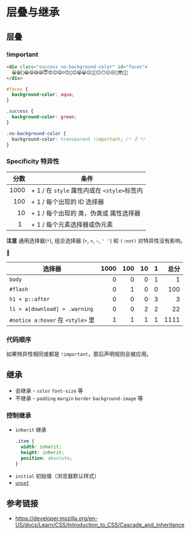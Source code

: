# 层叠与继承

## 层叠
### !important
```html
<div class="success no-background-color" id="faces">
  😀😁🤣😂😄😅😆😇😍😌😋☺️🙃🙂😊😁😀😉🤡🤠😏😶😑😒🙄😎🤗🤔
</div>
```
```css
#faces {
  background-color: aqua;
}

.success {
  background-color: green;
}

.no-background-color {
  background-color: transparent !important; /* ✌️ */
}
```

### Specificity 特异性
|分数  | 条件 |
|----:|------|
| 1000| + 1 / 在 `style` 属性内或在 `<style>`标签内 |
| 100 | + 1 / 每个出现的 ID 选择器 |
| 10  | + 1 / 每个出现的 类，伪类或 属性选择器 |
|  1  | + 1 / 每个元素选择器或伪元素 | 

**注意** 通用选择器(`*`), 组合选择器 (`+`, `>`, `~`, `' '`) 和 `(:not)` 对特异性没有影响。

🌰

| 选择器                           | 1000 | 100 | 10 | 1 | 总分 |
|---------------------------------|-----:|----:|---:|--:|----:|
| `body`                          |     0|    0|   0|  1|    1|
| `#flash`                        |     0|    1|   0|  0|  100|
| `h1 + p::after`                 |     0|    0|   0|  3|    3|
| `li > a[download] > .warning`   |     0|    0|   2|  2|   22|
| `#notice a:hover` 在 `<style>` 里|     1|    1|   1|  1| 1111|

### 代码顺序
如果特异性相同或都是 `!important`，那后声明规则会被应用。

## 继承
* 会继承 - `color` `font-size` 等
* 不继承 - `padding` `margin` `border` `background-image` 等

### 控制继承
* `inherit` 继承
  ```css
  .item {
    width: inherit;
    height: inherit;
    position: absolute;
  }
  ```
* `initial` 初始值（浏览器默认样式）
* [`unset`](https://developer.mozilla.org/en-US/docs/Web/CSS/unset)

## 参考链接
* https://developer.mozilla.org/en-US/docs/Learn/CSS/Introduction_to_CSS/Cascade_and_inheritance
